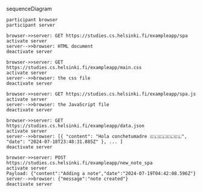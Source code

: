sequenceDiagram

    participant browser
    participant server

    browser->>server: GET https://studies.cs.helsinki.fi/exampleapp/spa
    activate server
    server-->>browser: HTML document
    deactivate server

    browser->>server: GET https://studies.cs.helsinki.fi/exampleapp/main.css
    activate server
    server-->>browser: the css file
    deactivate server

    browser->>server: GET https://studies.cs.helsinki.fi/exampleapp/spa.js
    activate server
    server-->>browser: the JavaScript file
    deactivate server

    browser->>server: GET https://studies.cs.helsinki.fi/exampleapp/data.json
    activate server
    server-->>browser: [{ "content": "Hola conchetumadre 🇨🇱🇨🇱🇨🇱🇨🇱", "date": "2024-07-18T23:48:31.885Z" }, ... ]
    deactivate server

    browser->>server: POST https://studies.cs.helsinki.fi/exampleapp/new_note_spa
    activate server
    Payload: {"content":"Adding a note","date":"2024-07-19T04:42:08.596Z"}
    server-->>browser: {"message":"note created"}
    deactivate server

